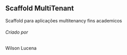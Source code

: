 

## Scaffold MultiTenant

Scaffold para aplicações multitenancy fins academicos

###### Criado por

Wilson Lucena
